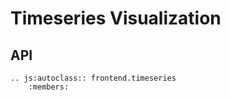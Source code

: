 # Timeseries Visualization

## API

```{eval-rst}
.. js:autoclass:: frontend.timeseries
    :members:
```
